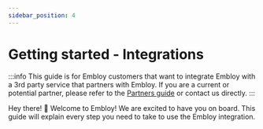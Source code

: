 ```yaml
---
sidebar_position: 4
---
```


# Getting started - Integrations

:::info
This guide is for Embloy customers that want to integrate Embloy with a 3rd party service that partners with Embloy. If you are a current or potential partner, please refer to the [Partners guide](/docs/guides/get-started-partners) or contact us directly.
:::

Hey there! 👋 Welcome to Embloy! We are excited to have you on board. This guide will explain every step you need to take to use the Embloy integration.